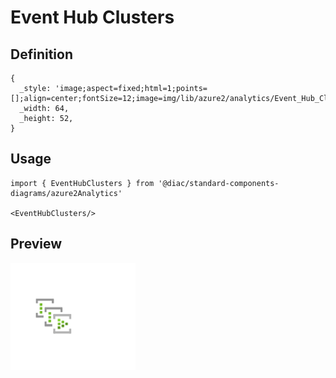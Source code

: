 # Event Hub Clusters

## Definition

```
{
  _style: 'image;aspect=fixed;html=1;points=[];align=center;fontSize=12;image=img/lib/azure2/analytics/Event_Hub_Clusters.svg;strokeColor=none;',
  _width: 64,
  _height: 52,
}
```

## Usage

```
import { EventHubClusters } from '@diac/standard-components-diagrams/azure2Analytics'

<EventHubClusters/>
```

## Preview

<img src="./event-hub-clusters.png" width="200"/>
